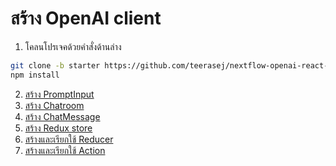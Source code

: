 
# สร้าง OpenAI client 

1. โคลนโปรเจคด้วยคำสั่งด้านล่าง

```bash
git clone -b starter https://github.com/teerasej/nextflow-openai-react-redux-simple
npm install 
```

2. [สร้าง PromptInput](2-promptinput.md)
3. [สร้าง Chatroom](3-chatroom.md)
4. [สร้าง ChatMessage](4-message-box.md)
5. [สร้าง Redux store](5-store.md)
6. [สร้างและเรียกใช้ Reducer](6-reducer.md)
7. [สร้างและเรียกใช้ Action](7-action.md)